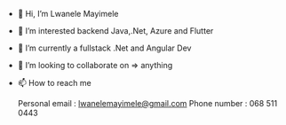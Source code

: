 - 👋 Hi, I’m Lwanele Mayimele
- 👀 I’m interested backend Java,.Net, Azure and Flutter
- 🌱 I’m currently a fullstack .Net and Angular Dev
- 💞️ I’m looking to collaborate on => anything 
- 📫 How to reach me

    Personal email : lwanelemayimele@gmail.com
    Phone number : 068 511 0443
